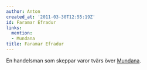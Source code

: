 ```yaml
---
author: Anton
created_at: '2011-03-30T12:55:19Z'
id: Faramar Efradur
links:
  mention:
  - Mundana
title: Faramar Efradur
---
```


En handelsman som skeppar varor tvärs över [Mundana].

  [Mundana]: Mundana
